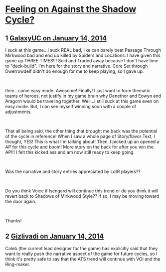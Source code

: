# [Feeling on Against the Shadow Cycle?](https://community.fantasyflightgames.com/topic/96871-feeling-on-against-the-shadow-cycle/)

## 1 [GalaxyUC on January 14, 2014](https://community.fantasyflightgames.com/topic/96871-feeling-on-against-the-shadow-cycle/?do=findComment&comment=954201)

I suck at this game...I suck REAL bad, like can barely beat Passage Through Mirkwood bad and end up killed by Spiders and Locations. I have given this game up THREE TIMES!!! Sold and Traded away because I don't have time to "deck-build". I'm here for the story and narrative. Core Set through Dwerrowdelf didn't do enough for me to keep playing, so I gave up.

 

then...came easy mode. Awesome! Finally! I just want to form thematic teams of heroes, not justify in my game brain why Denethor and Eowyn and Aragorn would be traveling together. Well...I still suck at this game even on easy mode. But, I can see myself winning soon with a couple of adjustments.

 

That all being said, the other thing that brought me back was the potential of the cycle in reference! When I saw a whole page of Story/flavor Text, I thought, YES! This is what I'm talking about! Then, I picked up an opened a AP for this cycle and boom! More story on the back for after you win the AP!!! I felt this kicked ass and am now still ready to keep going.

 

Was the narrative and story entries appreciated by LotR players??

 

Do you think Voice if Isengard will continue this trend or do you think it will revert back to Shadows of Mirkwood Style?? If so, I may be moving toward the door again.

 

Thanks!

## 2 [Gizlivadi on January 14, 2014](https://community.fantasyflightgames.com/topic/96871-feeling-on-against-the-shadow-cycle/?do=findComment&comment=954210)

Caleb (the current lead designer for the game) has explicitly said that they want to really push the narrative aspect of the game for future cycles, so I think it's pretty safe to say that the ATS trend will continue with VOI and the Ring-maker.

